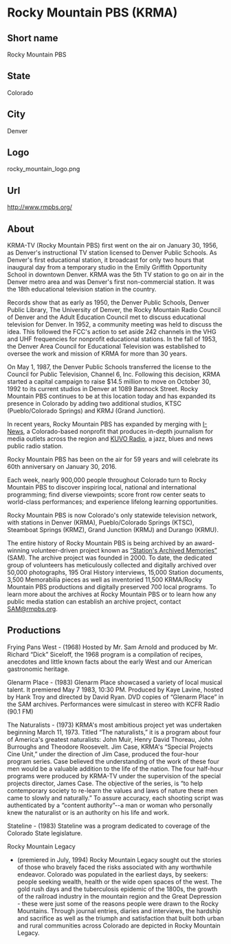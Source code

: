 # Rocky Mountain PBS (KRMA)

## Short name

Rocky Mountain PBS

## State

Colorado

## City

Denver

## Logo

rocky\_mountain\_logo.png

## Url

http://www.rmpbs.org/

## About

KRMA-TV (Rocky Mountain PBS) first went on the air on January 30,
1956, as Denver's instructional TV station licensed to Denver Public Schools.
As Denver's first educational station, it broadcast for only two hours that
inaugural day from a temporary studio in the Emily Griffith Opportunity School
in downtown Denver.  KRMA was the 5th TV station to go on air in the Denver metro
area and was Denver's first non-commercial station.  It was the 18th educational
television station in the country.

Records show that as early as 1950, the Denver
Public Schools, Denver Public Library, The University of Denver, the Rocky Mountain
Radio Council of Denver and the Adult Education Council met to discuss educational
television for Denver. In 1952, a community meeting was held to discuss the idea.
This followed the FCC's action to set aside 242 channels in the VHG and UHF
frequencies for nonprofit educational stations.  In the fall of 1953, the Denver
Area Council for Educational Television was established to oversee the work and
mission of KRMA for more than 30 years.

On May 1, 1987, the Denver Public Schools
transferred the license to the Council for Public Television, Channel 6, Inc.
Following this decision, KRMA started a capital campaign to raise $14.5 million
to move on October 30, 1992 to its current studios in Denver at 1089 Bannock Street.
Rocky Mountain PBS continues to be at this location today and has expanded its
presence in Colorado by adding two additional studios, KTSC (Pueblo/Colorado Springs)
and KRMJ (Grand Junction).

In recent years, Rocky Mountain PBS has expanded by
merging with [I-News](http://inewsnetwork.org/), a Colorado-based nonprofit that
produces in-depth journalism for media outlets across the region and [KUVO Radio](http://kuvo.drupal.publicbroadcasting.net/),
a jazz, blues and news public radio station.

Rocky Mountain PBS has been on the
air for 59 years and will celebrate its 60th anniversary on January 30, 2016.


Each week, nearly 900,000 people throughout Colorado turn to Rocky Mountain
PBS to discover inspiring local, national and international programming; find
diverse viewpoints; score front row center seats to world-class performances;
and experience lifelong learning opportunities. 

Rocky Mountain PBS is now Colorado's
only statewide television network, with stations in Denver (KRMA), Pueblo/Colorado
Springs (KTSC), Steamboat Springs (KRMZ), Grand Junction (KRMJ) and Durango (KRMU).


The entire history of Rocky Mountain PBS is being archived by an award-winning
volunteer-driven project known as [“Station's Archived Memories”](http://www.rmpbs.org/volunteer/sam/)
(SAM).  The archive project was founded in 2000. To date, the dedicated group
of volunteers has meticulously collected and digitally archived over 50,000 photographs,
195 Oral History interviews, 15,000 Station documents, 3,500 Memorabilia pieces
as well as inventoried 11,500 KRMA/Rocky Mountain PBS productions and digitally
preserved 700 local programs.  To learn more about the archives at Rocky Mountain
PBS or to learn how any public media station can establish an archive project,
contact SAM@rmpbs.org.


## Productions

Frying Pans West - (1968) Hosted by Mr. Sam Arnold and produced
by Mr. Richard “Dick” Siceloff, the 1968 program is a compilation of recipes,
anecdotes and little known facts about the early West and our American gastronomic
heritage.

Glenarm Place - (1983) Glenarm Place showcased a variety of local musical
talent. It premiered May 7 1983, 10:30 PM. Produced by Kaye Lavine, hosted by
Hank Troy and directed  by David Ryan.   DVD copies of “Glenarm Place” in the
SAM archives.  Performances were simulcast in stereo with KCFR Radio (90.1 FM)

The
Naturalists - (1973) KRMA's most ambitious project yet was undertaken beginning
March 11, 1973.  Titled “The naturalists,” it is a program about four of America's
greatest naturalists:  John Muir, Henry David Thoreau, John Burroughs and Theodore
Roosevelt.  Jim Case,   KRMA's “Special Projects Cine Unit,” under the direction
of Jim Case, produced the four-hour program series. Case believed the understanding
of the work of these four men would be a valuable addition to the life of the nation.
The four half-hour programs were produced by KRMA-TV under the supervision of
the special projects director, James Case.  The objective of the series, is “to
help contemporary society to re-learn the values and laws of nature these men
came to slowly and naturally.” To assure accuracy, each shooting script was authenticated
by a “content authority”--a man or woman who personally knew the naturalist or
is an authority on his life and work.

Stateline - (1983) Stateline was a program
dedicated to coverage of the Colorado State legislature.

Rocky Mountain Legacy
- (premiered in July, 1994) Rocky Mountain Legacy sought out the stories of those
who bravely faced the risks associated with any worthwhile endeavor.  Colorado
was  populated  in the earliest days, by seekers: people seeking wealth, health
or the wide open spaces of the west.  The gold rush days and the tuberculosis
epidemic of the 1800s, the growth of the railroad industry in the mountain region
and the Great Depression - these were just some of the reasons people were drawn
to the Rocky Mountains.  Through journal entries, diaries and interviews,  the
hardship and sacrifice as well as the triumph and satisfaction that built both
urban and rural communities across Colorado are depicted in Rocky Mountain Legacy.


